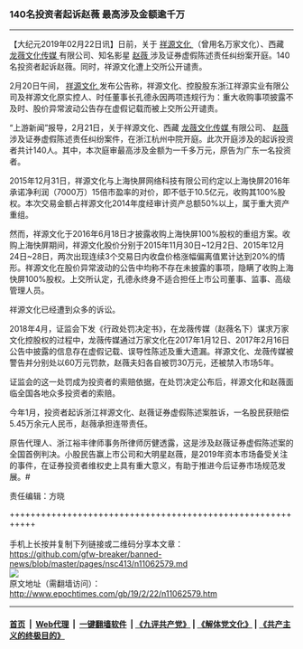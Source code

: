 ### 140名投资者起诉赵薇 最高涉及金额逾千万
------------------------

<p>
 【大纪元2019年02月22日讯】日前，关于
 <a href="http://www.epochtimes.com/gb/tag/%E7%A5%A5%E6%BA%90%E6%96%87%E5%8C%96.html">
  祥源文化
 </a>
 （曾用名万家文化）、西藏
 <a href="http://www.epochtimes.com/gb/tag/%E9%BE%99%E8%96%87%E6%96%87%E5%8C%96%E4%BC%A0%E5%AA%92.html">
  龙薇文化传媒
 </a>
 有限公司、知名影星
 <a href="http://www.epochtimes.com/gb/tag/%E8%B5%B5%E8%96%87.html">
  赵薇
 </a>
 涉及证券虚假陈述责任纠纷案开庭。140名投资者起诉赵薇。同时，祥源文化遭上交所公开谴责。
</p>
<p>
 2月20日午间，
 <a href="http://www.epochtimes.com/gb/tag/%E7%A5%A5%E6%BA%90%E6%96%87%E5%8C%96.html">
  祥源文化
 </a>
 发布公告称，祥源文化、控股股东浙江祥源实业有限公司及祥源文化原实控人、时任董事长孔德永因两项违规行为：重大收购事项披露不及时、股价异常波动公告存在虚假记载而被上交所公开谴责。
</p>
<p>
 “上游新闻”报导，2月21日，关于祥源文化、西藏
 <a href="http://www.epochtimes.com/gb/tag/%E9%BE%99%E8%96%87%E6%96%87%E5%8C%96%E4%BC%A0%E5%AA%92.html">
  龙薇文化传媒
 </a>
 有限公司、
 <a href="http://www.epochtimes.com/gb/tag/%E8%B5%B5%E8%96%87.html">
  赵薇
 </a>
 涉及证券虚假陈述责任纠纷案件，在浙江杭州中院开庭。此次开庭涉及的起诉投资者共计140人。其中，本次庭审最高涉及金额为一千多万元，原告为广东一名投资者。
</p>
<p>
 2015年12月31日，祥源文化与上海快屏网络科技有限公司约定以上海快屏2016年承诺净利润（7000万）15倍市盈率的对价，即不低于10.5亿元，收购其100%股权。本次交易金额占祥源文化2014年度经审计资产总额50%以上，属于重大资产重组。
</p>
<p>
 然而，祥源文化于2016年6月18日才披露收购上海快屏100%股权的重组方案。收购上海快屏期间，祥源文化股价分别于2015年11月30日~12月2日、2015年12月24日~28日，两次出现连续3个交易日内收盘价格涨幅偏离值累计达到20%的情形。祥源文化在股价异常波动的公告中均称不存在未披露的事项，隐瞒了收购上海快屏100%股权。上交所认定，孔德永终身不适合担任上市公司董事、监事、高级管理人员。
</p>
<p>
 祥源文化已经遭到众多的诉讼。
</p>
<p>
 2018年4月，证监会下发《行政处罚决定书》，在龙薇传媒（赵薇名下）谋求万家文化控股权的过程中，龙薇传媒通过万家文化在2017年1月12日、2017年2月16日公告中披露的信息存在虚假记载、误导性陈述及重大遗漏。祥源文化、龙薇传媒被警告并分别处以60万元罚款，赵薇夫妇各自被罚30万元，还被禁入市场5年。
</p>
<p>
 证监会的这一处罚成为投资者的索赔依据，在处罚决定公布后，祥源文化和赵薇面临全国各地众多投资者的索赔。
</p>
<p>
 今年1月，投资者起诉浙江祥源文化、赵薇证券虚假陈述案胜诉，一名股民获赔偿5.45万余元人民币，赵薇承担连带责任。
</p>
<p>
 原告代理人、浙江裕丰律师事务所律师厉健透露，这是涉及赵薇证券虚假陈述案的全国首例判决。小股民告赢上市公司和大明星赵薇，是2019年资本市场备受关注的事件，在证券投资者维权史上具有重大意义，有助于推进今后证券市场规范发展。#
</p>
<p>
 责任编辑：方晓
</p>

+++++++++++++++++++++++++++++++++++++++++++++++++++++++++++<br/><br/>
手机上长按并复制下列链接或二维码分享本文章：<br/>
https://github.com/gfw-breaker/banned-news/blob/master/pages/nsc413/n11062579.md <br/>
<a href='https://github.com/gfw-breaker/banned-news/blob/master/pages/nsc413/n11062579.md'><img src='https://github.com/gfw-breaker/banned-news/blob/master/pages/nsc413/n11062579.md.png'/></a> <br/>
原文地址（需翻墙访问）：http://www.epochtimes.com/gb/19/2/22/n11062579.htm


------------------------
#### [首页](https://github.com/gfw-breaker/banned-news/blob/master/README.md) &nbsp;|&nbsp; [Web代理](https://github.com/labour-camp/helloworld) &nbsp;|&nbsp; [一键翻墙软件](https://github.com/gfw-breaker/nogfw/blob/master/README.md) &nbsp;| [《九评共产党》](https://github.com/gfw-breaker/9ping.md/blob/master/README.md#九评之一评共产党是什么) | [《解体党文化》](https://github.com/gfw-breaker/jtdwh.md/blob/master/README.md) | [《共产主义的终极目的》](https://github.com/gfw-breaker/gczydzjmd.md/blob/master/README.md)

